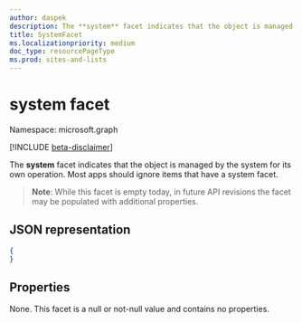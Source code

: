 ```yaml
---
author: daspek
description: The **system** facet indicates that the object is managed by the system for its own operation.
title: SystemFacet
ms.localizationpriority: medium
doc_type: resourcePageType
ms.prod: sites-and-lists
---
```

# system facet

Namespace: microsoft.graph

[!INCLUDE [beta-disclaimer](../../includes/beta-disclaimer.md)]

The **system** facet indicates that the object is managed by the system for its own operation.
Most apps should ignore items that have a system facet.

>**Note**: While this facet is empty today, in future API revisions the facet may be populated with additional properties.

## JSON representation

<!-- { "blockType": "resource", "@type": "microsoft.graph.systemFacet", "@type.aka": "microsoft.graph.systemFacet" } -->

```json
{
}
```

## Properties

None. This facet is a null or not-null value and contains no properties.

<!--
{
  "type": "#page.annotation",
  "section": "documentation",
  "tocPath": "Facets/System",
  "suppressions": []
}
-->


